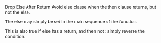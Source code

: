 Drop Else After Return
Avoid else clause when the then clause returns, but not the else. 

The else may simply be set in the main sequence of the function. 

This is also true if else has a return, and then not : simply reverse the condition. 

<?php

// drop the else
if ($a) {
    return $a;
} else {
    doSomething();
}

// drop the then
if ($b) {
    doSomething();
} else {
    return $a;
}

// return in else and then
if ($a3) {
    return $a;
} else {
    $b = doSomething();
    return $b;
}

?>
